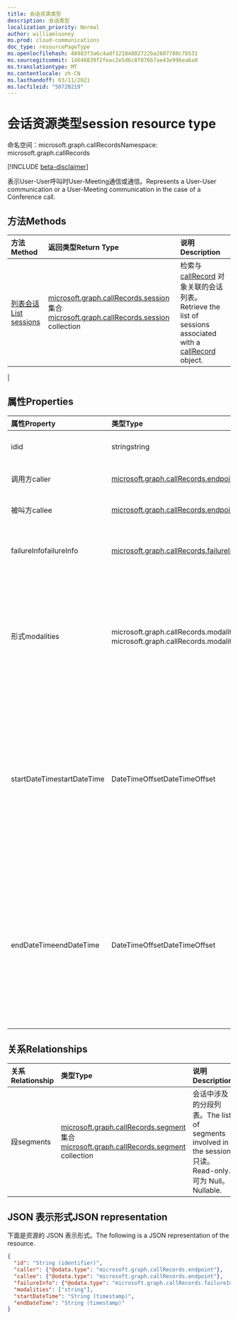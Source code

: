 ```yaml
---
title: 会话资源类型
description: 会话类型
localization_priority: Normal
author: williamlooney
ms.prod: cloud-communications
doc_type: resourcePageType
ms.openlocfilehash: 48983f3a6c4adf12184802722ba2607780c7b531
ms.sourcegitcommit: 14648839f2feac2e5d6c8f876b7ae43e996ea6a0
ms.translationtype: MT
ms.contentlocale: zh-CN
ms.lasthandoff: 03/11/2021
ms.locfileid: "50720219"
---
```

# <a name="session-resource-type"></a><span data-ttu-id="84f7a-103">会话资源类型</span><span class="sxs-lookup"><span data-stu-id="84f7a-103">session resource type</span></span>

<span data-ttu-id="84f7a-104">命名空间：microsoft.graph.callRecords</span><span class="sxs-lookup"><span data-stu-id="84f7a-104">Namespace: microsoft.graph.callRecords</span></span>

[!INCLUDE [beta-disclaimer](../../includes/beta-disclaimer.md)]

<span data-ttu-id="84f7a-105">表示User-User呼叫时User-Meeting通信或通信。</span><span class="sxs-lookup"><span data-stu-id="84f7a-105">Represents a User-User communication or a User-Meeting communication in the case of a Conference call.</span></span>

## <a name="methods"></a><span data-ttu-id="84f7a-106">方法</span><span class="sxs-lookup"><span data-stu-id="84f7a-106">Methods</span></span>

| <span data-ttu-id="84f7a-107">方法</span><span class="sxs-lookup"><span data-stu-id="84f7a-107">Method</span></span>       | <span data-ttu-id="84f7a-108">返回类型</span><span class="sxs-lookup"><span data-stu-id="84f7a-108">Return Type</span></span> | <span data-ttu-id="84f7a-109">说明</span><span class="sxs-lookup"><span data-stu-id="84f7a-109">Description</span></span> |
|:-------------|:------------|:------------|
| [<span data-ttu-id="84f7a-110">列表会话</span><span class="sxs-lookup"><span data-stu-id="84f7a-110">List sessions</span></span>](../api/callrecords-session-list.md) | <span data-ttu-id="84f7a-111">[microsoft.graph.callRecords.session](callrecords-session.md) 集合</span><span class="sxs-lookup"><span data-stu-id="84f7a-111">[microsoft.graph.callRecords.session](callrecords-session.md) collection</span></span> | <span data-ttu-id="84f7a-112">检索与 [callRecord](callrecords-callrecord.md) 对象关联的会话列表。</span><span class="sxs-lookup"><span data-stu-id="84f7a-112">Retrieve the list of sessions associated with a [callRecord](callrecords-callrecord.md) object.</span></span>
 |

## <a name="properties"></a><span data-ttu-id="84f7a-113">属性</span><span class="sxs-lookup"><span data-stu-id="84f7a-113">Properties</span></span>

| <span data-ttu-id="84f7a-114">属性</span><span class="sxs-lookup"><span data-stu-id="84f7a-114">Property</span></span>     | <span data-ttu-id="84f7a-115">类型</span><span class="sxs-lookup"><span data-stu-id="84f7a-115">Type</span></span>        | <span data-ttu-id="84f7a-116">说明</span><span class="sxs-lookup"><span data-stu-id="84f7a-116">Description</span></span> |
|:-------------|:------------|:------------|
|<span data-ttu-id="84f7a-117">id</span><span class="sxs-lookup"><span data-stu-id="84f7a-117">id</span></span>|<span data-ttu-id="84f7a-118">string</span><span class="sxs-lookup"><span data-stu-id="84f7a-118">string</span></span>|<span data-ttu-id="84f7a-119">会话的唯一标识符。</span><span class="sxs-lookup"><span data-stu-id="84f7a-119">Unique identifier for the session.</span></span> <span data-ttu-id="84f7a-120">只读。</span><span class="sxs-lookup"><span data-stu-id="84f7a-120">Read-only.</span></span>|
|<span data-ttu-id="84f7a-121">调用方</span><span class="sxs-lookup"><span data-stu-id="84f7a-121">caller</span></span>|[<span data-ttu-id="84f7a-122">microsoft.graph.callRecords.endpoint</span><span class="sxs-lookup"><span data-stu-id="84f7a-122">microsoft.graph.callRecords.endpoint</span></span>](callrecords-endpoint.md)|<span data-ttu-id="84f7a-123">启动会话的终结点。</span><span class="sxs-lookup"><span data-stu-id="84f7a-123">Endpoint that initiated the session.</span></span>|
|<span data-ttu-id="84f7a-124">被叫方</span><span class="sxs-lookup"><span data-stu-id="84f7a-124">callee</span></span>|[<span data-ttu-id="84f7a-125">microsoft.graph.callRecords.endpoint</span><span class="sxs-lookup"><span data-stu-id="84f7a-125">microsoft.graph.callRecords.endpoint</span></span>](callrecords-endpoint.md)|<span data-ttu-id="84f7a-126">应答会话的终结点。</span><span class="sxs-lookup"><span data-stu-id="84f7a-126">Endpoint that answered the session.</span></span>|
|<span data-ttu-id="84f7a-127">failureInfo</span><span class="sxs-lookup"><span data-stu-id="84f7a-127">failureInfo</span></span>|[<span data-ttu-id="84f7a-128">microsoft.graph.callRecords.failureInfo</span><span class="sxs-lookup"><span data-stu-id="84f7a-128">microsoft.graph.callRecords.failureInfo</span></span>](callrecords-failureinfo.md)|<span data-ttu-id="84f7a-129">与会话关联的失败信息（如果会话失败）。</span><span class="sxs-lookup"><span data-stu-id="84f7a-129">Failure information associated with the session if the session failed.</span></span>|
|<span data-ttu-id="84f7a-130">形式</span><span class="sxs-lookup"><span data-stu-id="84f7a-130">modalities</span></span>|<span data-ttu-id="84f7a-131">microsoft.graph.callRecords.modality 集合</span><span class="sxs-lookup"><span data-stu-id="84f7a-131">microsoft.graph.callRecords.modality collection</span></span>|<span data-ttu-id="84f7a-132">会话中存在的模式列表。</span><span class="sxs-lookup"><span data-stu-id="84f7a-132">List of modalities present in the session.</span></span> <span data-ttu-id="84f7a-133">可取值为：`unknown`、`audio`、`video`、`videoBasedScreenSharing`、`data`、`screenSharing` 或 `unknownFutureValue`。</span><span class="sxs-lookup"><span data-stu-id="84f7a-133">Possible values are: `unknown`, `audio`, `video`, `videoBasedScreenSharing`, `data`, `screenSharing`, `unknownFutureValue`.</span></span>|
|<span data-ttu-id="84f7a-134">startDateTime</span><span class="sxs-lookup"><span data-stu-id="84f7a-134">startDateTime</span></span>|<span data-ttu-id="84f7a-135">DateTimeOffset</span><span class="sxs-lookup"><span data-stu-id="84f7a-135">DateTimeOffset</span></span>|<span data-ttu-id="84f7a-136">第一个用户加入会话时 UTC fime。</span><span class="sxs-lookup"><span data-stu-id="84f7a-136">UTC fime when the first user joined the session.</span></span> <span data-ttu-id="84f7a-137">DateTimeOffset 表示使用 ISO 8601 格式的日期和时间信息，并且始终处于 UTC 时间。</span><span class="sxs-lookup"><span data-stu-id="84f7a-137">The DateTimeOffset type represents date and time information using ISO 8601 format and is always in UTC time.</span></span> <span data-ttu-id="84f7a-138">例如，2014 年 1 月 1 日午夜 UTC 为 `2014-01-01T00:00:00Z`</span><span class="sxs-lookup"><span data-stu-id="84f7a-138">For example, midnight UTC on Jan 1, 2014 is `2014-01-01T00:00:00Z`</span></span>|
|<span data-ttu-id="84f7a-139">endDateTime</span><span class="sxs-lookup"><span data-stu-id="84f7a-139">endDateTime</span></span>|<span data-ttu-id="84f7a-140">DateTimeOffset</span><span class="sxs-lookup"><span data-stu-id="84f7a-140">DateTimeOffset</span></span>|<span data-ttu-id="84f7a-141">最后一个用户离开会话的 UTC 时间。</span><span class="sxs-lookup"><span data-stu-id="84f7a-141">UTC time when the last user left the session.</span></span> <span data-ttu-id="84f7a-142">DateTimeOffset 表示使用 ISO 8601 格式的日期和时间信息，并且始终处于 UTC 时间。</span><span class="sxs-lookup"><span data-stu-id="84f7a-142">The DateTimeOffset type represents date and time information using ISO 8601 format and is always in UTC time.</span></span> <span data-ttu-id="84f7a-143">例如，2014 年 1 月 1 日午夜 UTC 为 `2014-01-01T00:00:00Z`</span><span class="sxs-lookup"><span data-stu-id="84f7a-143">For example, midnight UTC on Jan 1, 2014 is `2014-01-01T00:00:00Z`</span></span>|


## <a name="relationships"></a><span data-ttu-id="84f7a-144">关系</span><span class="sxs-lookup"><span data-stu-id="84f7a-144">Relationships</span></span>

| <span data-ttu-id="84f7a-145">关系</span><span class="sxs-lookup"><span data-stu-id="84f7a-145">Relationship</span></span> | <span data-ttu-id="84f7a-146">类型</span><span class="sxs-lookup"><span data-stu-id="84f7a-146">Type</span></span>        | <span data-ttu-id="84f7a-147">说明</span><span class="sxs-lookup"><span data-stu-id="84f7a-147">Description</span></span> |
|:-------------|:------------|:------------|
|<span data-ttu-id="84f7a-148">段</span><span class="sxs-lookup"><span data-stu-id="84f7a-148">segments</span></span>|<span data-ttu-id="84f7a-149">[microsoft.graph.callRecords.segment](callrecords-segment.md) 集合</span><span class="sxs-lookup"><span data-stu-id="84f7a-149">[microsoft.graph.callRecords.segment](callrecords-segment.md) collection</span></span>|<span data-ttu-id="84f7a-150">会话中涉及的分段列表。</span><span class="sxs-lookup"><span data-stu-id="84f7a-150">The list of segments involved in the session.</span></span> <span data-ttu-id="84f7a-151">只读。</span><span class="sxs-lookup"><span data-stu-id="84f7a-151">Read-only.</span></span> <span data-ttu-id="84f7a-152">可为 Null。</span><span class="sxs-lookup"><span data-stu-id="84f7a-152">Nullable.</span></span>|

## <a name="json-representation"></a><span data-ttu-id="84f7a-153">JSON 表示形式</span><span class="sxs-lookup"><span data-stu-id="84f7a-153">JSON representation</span></span>

<span data-ttu-id="84f7a-154">下面是资源的 JSON 表示形式。</span><span class="sxs-lookup"><span data-stu-id="84f7a-154">The following is a JSON representation of the resource.</span></span>

<!-- {
  "blockType": "resource",
  "optionalProperties": [

  ],
  "@odata.type": "microsoft.graph.callRecords.session",
  "keyProperty": "id"
}-->

```json
{
  "id": "String (identifier)",
  "caller": {"@odata.type": "microsoft.graph.callRecords.endpoint"},
  "callee": {"@odata.type": "microsoft.graph.callRecords.endpoint"},
  "failureInfo": {"@odata.type": "microsoft.graph.callRecords.failureInfo"},
  "modalities": ["string"],
  "startDateTime": "String (timestamp)",
  "endDateTime": "String (timestamp)"
}
```

<!-- uuid: 16cd6b66-4b1a-43a1-adaf-3a886856ed98
2019-02-04 14:57:30 UTC -->
<!-- {
  "type": "#page.annotation",
  "description": "session resource",
  "keywords": "",
  "section": "documentation",
  "tocPath": ""
}-->


